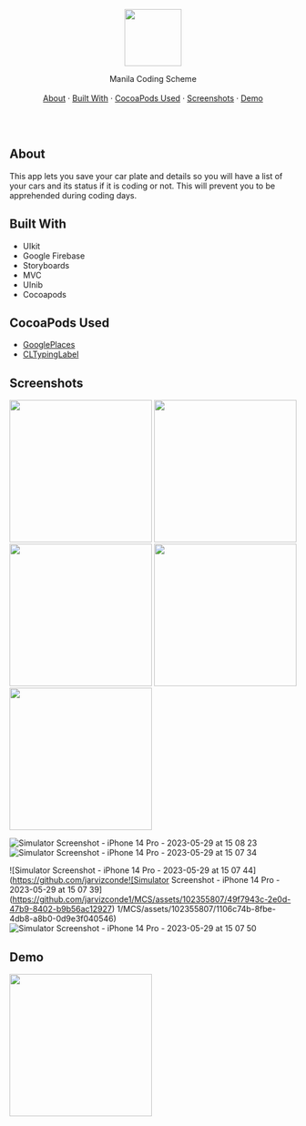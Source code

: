 

<p align="center">
  <p align="center">
    <img src="https://github.com/jarvizconde1/MCS/assets/102355807/b2a2cc89-4b9b-4155-8c6d-643077052449" width="100" height="100">



  <p align="center">
   Manila Coding Scheme
    <br />
    <br />
    <a href="#about">About</a>
    ·
    <a href="#built-with">Built With</a>
    ·
    <a href="#cocoapods-used">CocoaPods Used</a>
    ·
    <a href="#screenshots">Screenshots</a>
    ·
    <a href="#demo">Demo</a>
  </p>
</p>

<br />
<br />



## About
                                 
This app lets you save your car plate and details so you will have a list of your cars and its status if it is coding or not. This will prevent you to be apprehended during coding days.

## Built With
* UIkit
* Google Firebase
* Storyboards
* MVC
* UInib
* Cocoapods


## CocoaPods Used
* [GooglePlaces][1]
* [CLTypingLabel][2]

[1]: https://firebase.google.com/
[2]: https://github.com/cl7/CLTypingLabel




## Screenshots



<img src="https://github.com/jarvizconde1/MCS/assets/102355807/c7133a90-6484-4f7f-a80f-7d1337262f01" width="250" >
<img src="https://github.com/jarvizconde1/MCS/assets/102355807/35f01809-80a3-4d2f-b3b0-e67c3ebc7cb9" width="250" >
<img src="https://github.com/jarvizconde![Simulator Screenshot - iPhone 14 Pro - 2023-05-29 at 15 07 39" width="250" >
<img src="https://github.com/jarvizconde1/MCS/assets/102355807/49f7943c-2e0d-47b9-8402-b9b56ac12927" width="250" >
<img src="https://github.com/jarvizconde1/MCS/assets/102355807/e0553ef7-f412-480c-bb44-d53fdeed5378" width="250" >


![Simulator Screenshot - iPhone 14 Pro - 2023-05-29 at 15 08 23](https://github.com/jarvizconde1/MCS/assets/102355807/c7133a90-6484-4f7f-a80f-7d1337262f01)
![Simulator Screenshot - iPhone 14 Pro - 2023-05-29 at 15 07 34](https://github.com/jarvizconde1/MCS/assets/102355807/35f01809-80a3-4d2f-b3b0-e67c3ebc7cb9)

![Simulator Screenshot - iPhone 14 Pro - 2023-05-29 at 15 07 44](https://github.com/jarvizconde![Simulator Screenshot - iPhone 14 Pro - 2023-05-29 at 15 07 39](https://github.com/jarvizconde1/MCS/assets/102355807/49f7943c-2e0d-47b9-8402-b9b56ac12927)
1/MCS/assets/102355807/1106c74b-8fbe-4db8-a8b0-0d9e3f040546)![Simulator Screenshot - iPhone 14 Pro - 2023-05-29 at 15 07 50](https://github.com/jarvizconde1/MCS/assets/102355807/e0553ef7-f412-480c-bb44-d53fdeed5378)




## Demo



<img src="https://github.com/jarvizconde1/Kahit-Saan/assets/102355807/40a6e760-f7d3-4886-96dd-dd7b821455b8" width="250"/>


